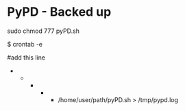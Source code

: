 # PyPD - Backed up


sudo chmod 777 pyPD.sh



$ crontab -e

#add this line
* * * * * /home/user/path/pyPD.sh > /tmp/pypd.log
